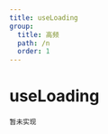 ```yaml
---
title: useLoading
group:
  title: 高频
  path: /n
  order: 1
---
```


# useLoading

<code>暂未实现</code>

